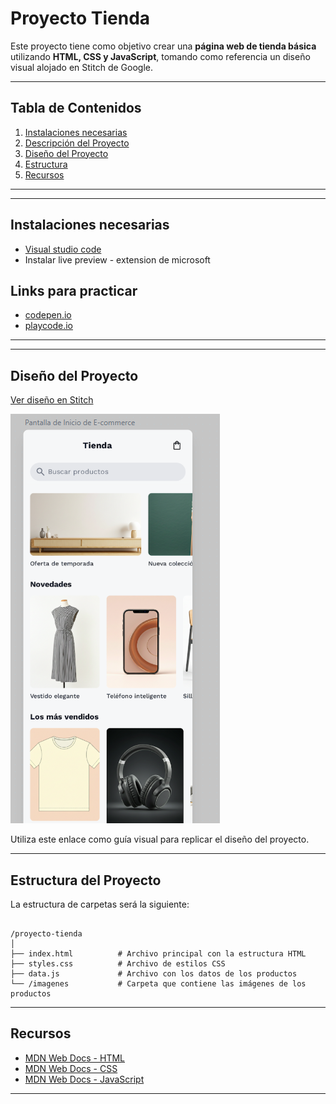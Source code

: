 


# Proyecto Tienda

Este proyecto tiene como objetivo crear una **página web de tienda básica** utilizando **HTML, CSS y JavaScript**, tomando como referencia un diseño visual alojado en Stitch de Google.

---


## Tabla de Contenidos

1. [Instalaciones necesarias](#instalaciones)
2. [Descripción del Proyecto](#descripción-del-proyecto)
3. [Diseño del Proyecto](#diseño-del-Proyecto)
4. [Estructura](#estructura-del-Proyecto)
5. [Recursos](#recursos)
---

---
## Instalaciones necesarias

* [Visual studio code](https://developer.mozilla.org/es/docs/Web/HTML)
* Instalar live preview - extension de microsoft

## Links para practicar  
* [codepen.io](https://codepen.io/tunk/pen/nrXmNJ)
* [playcode.io](https://playcode.io/2589637)
---


---

##  Diseño del Proyecto

 [Ver diseño en Stitch](https://stitch.withgoogle.com/projects/17531138555422829000)

![alt text](image.png)

Utiliza este enlace como guía visual para replicar el diseño del proyecto.

---

##  Estructura del Proyecto

La estructura de carpetas será la siguiente:

```

/proyecto-tienda
│
├── index.html          # Archivo principal con la estructura HTML
├── styles.css          # Archivo de estilos CSS
├── data.js             # Archivo con los datos de los productos
└── /imagenes           # Carpeta que contiene las imágenes de los productos

```

---

## Recursos

* [MDN Web Docs - HTML](https://developer.mozilla.org/es/docs/Web/HTML)
* [MDN Web Docs - CSS](https://developer.mozilla.org/es/docs/Web/CSS)
* [MDN Web Docs - JavaScript](https://developer.mozilla.org/es/docs/Web/JavaScript)

---